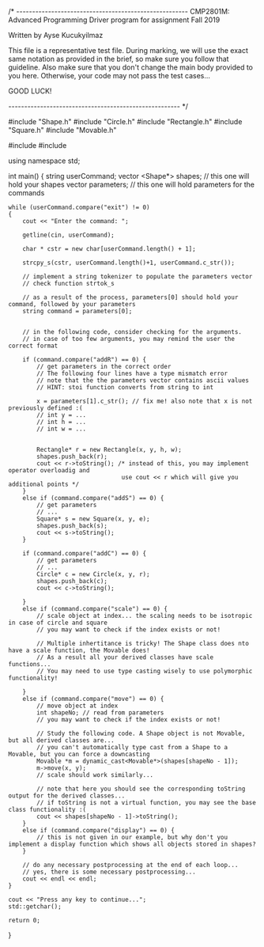 /* ------------------------------------------------------
CMP2801M: Advanced Programming
Driver program for assignment 
Fall 2019

Written by Ayse Kucukyilmaz

This file is a representative test file. 
During marking, we will use the exact same notation 
as provided in the brief, so make sure
you follow that guideline. Also make sure that you don't 
change the main body provided to you here.
Otherwise, your code may not pass the test cases...

GOOD LUCK! 

------------------------------------------------------ */

#include "Shape.h"
#include "Circle.h"
#include "Rectangle.h"
#include "Square.h"
#include "Movable.h"

#include <iostream>
#include <string>

using namespace std;

int main()
{
	string userCommand;
	vector <Shape*> shapes;     // this one will hold your shapes
	vector <string> parameters; // this one will hold parameters for the commands


	while (userCommand.compare("exit") != 0) 
	{
		cout << "Enter the command: ";
		
		getline(cin, userCommand);

		char * cstr = new char[userCommand.length() + 1];

		strcpy_s(cstr, userCommand.length()+1, userCommand.c_str());
		
		// implement a string tokenizer to populate the parameters vector 
		// check function strtok_s

		// as a result of the process, parameters[0] should hold your command, followed by your parameters 
		string command = parameters[0];


		// in the following code, consider checking for the arguments.
		// in case of too few arguments, you may remind the user the correct format

		if (command.compare("addR") == 0) {
			// get parameters in the correct order
			// The following four lines have a type mismatch error
			// note that the the parameters vector contains ascii values
			// HINT: stoi function converts from string to int

			x = parameters[1].c_str(); // fix me! also note that x is not previously defined :(
			// int y = ...
			// int h = ...
			// int w = ...


			Rectangle* r = new Rectangle(x, y, h, w);
			shapes.push_back(r);
			cout << r->toString(); /* instead of this, you may implement operator overloadig and 
									use cout << r which will give you additional points */
		}
		else if (command.compare("addS") == 0) {
			// get parameters
			// ...
			Square* s = new Square(x, y, e);
			shapes.push_back(s);
			cout << s->toString();
		}

		if (command.compare("addC") == 0) {
			// get parameters
			// ...
			Circle* c = new Circle(x, y, r);
			shapes.push_back(c);
			cout << c->toString();
			
		}
		else if (command.compare("scale") == 0) {
			// scale object at index... the scaling needs to be isotropic in case of circle and square 
			// you may want to check if the index exists or not!
			
			// Multiple inhertitance is tricky! The Shape class does nto have a scale function, the Movable does!
			// As a result all your derived classes have scale functions... 
			// You may need to use type casting wisely to use polymorphic functionality!
			
		}
		else if (command.compare("move") == 0) {
			// move object at index 
			int shapeNo; // read from parameters
			// you may want to check if the index exists or not!
			
			// Study the following code. A Shape object is not Movable, but all derived classes are...
			// you can't automatically type cast from a Shape to a Movable, but you can force a downcasting
			Movable *m = dynamic_cast<Movable*>(shapes[shapeNo - 1]);
			m->move(x, y);
			// scale should work similarly...

			// note that here you should see the corresponding toString output for the derived classes...
			// if toString is not a virtual function, you may see the base class functionality :(
			cout << shapes[shapeNo - 1]->toString();
		}
		else if (command.compare("display") == 0) {
			// this is not given in our example, but why don't you implement a display function which shows all objects stored in shapes?
		}

		// do any necessary postprocessing at the end of each loop...
		// yes, there is some necessary postprocessing...
		cout << endl << endl;
	}

	cout << "Press any key to continue...";
	std::getchar();

	return 0;
}